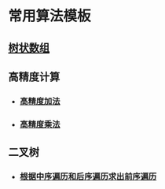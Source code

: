 # 常用算法模板

## [树状数组](<https://github.com/hcmdgh/DataStructure/blob/master/BinaryIndexedTree/binary_indexed_tree.h>)

## 高精度计算

* ### [高精度加法](<https://github.com/hcmdgh/DataStructure/blob/master/HighPrecisionComputation/plus.h>)

* ### [高精度乘法](<https://github.com/hcmdgh/DataStructure/blob/master/HighPrecisionComputation/multiply.h>)

## 二叉树

* ### [根据中序遍历和后序遍历求出前序遍历](<https://github.com/hcmdgh/DataStructure/blob/master/BinaryTree/convert_1.h>)